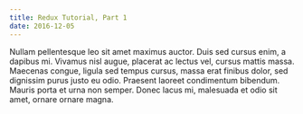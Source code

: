 ```yaml
---
title: Redux Tutorial, Part 1
date: 2016-12-05
---
```


Nullam pellentesque leo sit amet maximus auctor. Duis sed cursus enim, a dapibus mi. Vivamus nisl augue, placerat ac lectus vel, cursus mattis massa. Maecenas congue, ligula sed tempus cursus, massa erat finibus dolor, sed dignissim purus justo eu odio. Praesent laoreet condimentum bibendum. Mauris porta et urna non semper. Donec lacus mi, malesuada et odio sit amet, ornare ornare magna.
